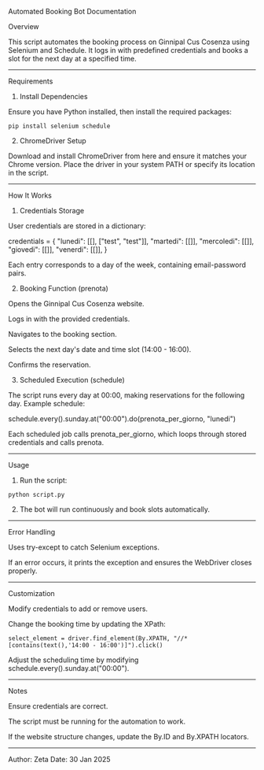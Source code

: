 Automated Booking Bot Documentation

Overview

This script automates the booking process on Ginnipal Cus Cosenza using Selenium and Schedule. It logs in with predefined credentials and books a slot for the next day at a specified time.


---

Requirements

1. Install Dependencies

Ensure you have Python installed, then install the required packages:

`pip install selenium schedule`

2. ChromeDriver Setup

Download and install ChromeDriver from here and ensure it matches your Chrome version. Place the driver in your system PATH or specify its location in the script.


---

How It Works

1. Credentials Storage

User credentials are stored in a dictionary:

credentials = {
    "lunedi": [[], ["test", "test"]],
    "martedi": [[]],
    "mercoledi": [[]],
    "giovedi": [[]],
    "venerdi": [[]],
}

Each entry corresponds to a day of the week, containing email-password pairs.

2. Booking Function (prenota)

Opens the Ginnipal Cus Cosenza website.

Logs in with the provided credentials.

Navigates to the booking section.

Selects the next day's date and time slot (14:00 - 16:00).

Confirms the reservation.


3. Scheduled Execution (schedule)

The script runs every day at 00:00, making reservations for the following day.
Example schedule:

schedule.every().sunday.at("00:00").do(prenota_per_giorno, "lunedi")

Each scheduled job calls prenota_per_giorno, which loops through stored credentials and calls prenota.


---

Usage

1. Run the script:



`python script.py`

2. The bot will run continuously and book slots automatically.




---

Error Handling

Uses try-except to catch Selenium exceptions.

If an error occurs, it prints the exception and ensures the WebDriver closes properly.



---

Customization

Modify credentials to add or remove users.

Change the booking time by updating the XPath:


`select_element = driver.find_element(By.XPATH, "//*[contains(text(),'14:00 - 16:00')]").click()`

Adjust the scheduling time by modifying schedule.every().sunday.at("00:00").



---

Notes

Ensure credentials are correct.

The script must be running for the automation to work.

If the website structure changes, update the By.ID and By.XPATH locators.



---

Author:
Zeta
Date: 30 Jan 2025

